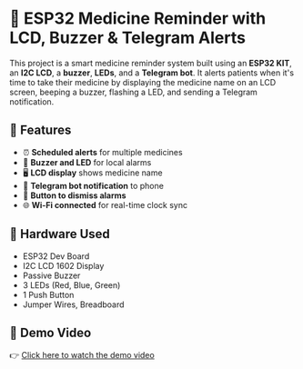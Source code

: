 # 💊 ESP32 Medicine Reminder with LCD, Buzzer & Telegram Alerts

This project is a smart medicine reminder system built using an **ESP32 KIT**, an **I2C LCD**, a **buzzer**, **LEDs**, and a **Telegram bot**. It alerts patients when it's time to take their medicine by displaying the medicine name on an LCD screen, beeping a buzzer, flashing a LED, and sending a Telegram notification.

## 🔧 Features

- ⏰ **Scheduled alerts** for multiple medicines
- 🔔 **Buzzer and LED** for local alarms
- 🖥️ **LCD display** shows medicine name
- 📩 **Telegram bot notification** to phone
- 🔘 **Button to dismiss alarms**
- 🌐 **Wi-Fi connected** for real-time clock sync


## 🧰 Hardware Used

- ESP32 Dev Board
- I2C LCD 1602 Display
- Passive Buzzer
- 3 LEDs (Red, Blue, Green)
- 1 Push Button
- Jumper Wires, Breadboard

## 🎥 Demo Video

👉 [Click here to watch the demo video](media/demo.mp4)
